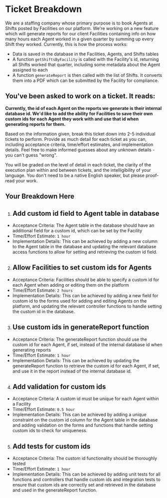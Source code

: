 # Ticket Breakdown
We are a staffing company whose primary purpose is to book Agents at Shifts posted by Facilities on our platform. We're working on a new feature which will generate reports for our client Facilities containing info on how many hours each Agent worked in a given quarter by summing up every Shift they worked. Currently, this is how the process works:

- Data is saved in the database in the Facilities, Agents, and Shifts tables
- A function `getShiftsByFacility` is called with the Facility's id, returning all Shifts worked that quarter, including some metadata about the Agent assigned to each
- A function `generateReport` is then called with the list of Shifts. It converts them into a PDF which can be submitted by the Facility for compliance.

## You've been asked to work on a ticket. It reads:

**Currently, the id of each Agent on the reports we generate is their internal database id. We'd like to add the ability for Facilities to save their own custom ids for each Agent they work with and use that id when generating reports for them.**


Based on the information given, break this ticket down into 2-5 individual tickets to perform. Provide as much detail for each ticket as you can, including acceptance criteria, time/effort estimates, and implementation details. Feel free to make informed guesses about any unknown details - you can't guess "wrong".


You will be graded on the level of detail in each ticket, the clarity of the execution plan within and between tickets, and the intelligibility of your language. You don't need to be a native English speaker, but please proof-read your work.

## Your Breakdown Here

1. ## Add custom id field to Agent table in database
- Acceptance Criteria: The Agent table in the database should have an additional field for a custom id, which can be set by the Facility
- Time/Effort Estimate: `1 hour`
- Implementation Details: This can be achieved by adding a new column to the Agent table in the database and updating the relevant database access functions to allow for setting and retrieving the custom id field.

2. ## Allow Facilities to set custom ids for Agents
- Acceptance Criteria: Facilities should be able to specify a custom id for each Agent when adding or editing them on the platform
- Time/Effort Estimate: `2 hours`
- Implementation Details: This can be achieved by adding a new field for custom id to the forms used for adding and editing Agents on the platform, and updating the relevant controller functions to handle setting the custom id in the database.

3. ## Use custom ids in generateReport function
- Acceptance Criteria: The generateReport function should use the custom id for each Agent, if set, instead of the internal database id when generating reports
- Time/Effort Estimate: `1 hour`
- Implementation Details: This can be achieved by updating the generateReport function to retrieve the custom id for each Agent, if set, and use it in the report instead of the internal database id.

4. ## Add validation for custom ids
- Acceptance Criteria: A custom id must be unique for each Agent within a Facility
- Time/Effort Estimate: `0.5 hour`
- Implementation Details: This can be achieved by adding a unique constraint on the custom id column for the Agent table in the database and adding validation on the forms and functions that handle setting custom ids to check for uniqueness.

5. ## Add tests for custom ids
- Acceptance Criteria: The custom id functionality should be thoroughly tested
- Time/Effort Estimate: `1 hour`
- Implementation Details: This can be achieved by adding unit tests for all functions and controllers that handle custom ids and integration tests to ensure that custom ids are correctly set and retrieved in the database and used in the generateReport function.